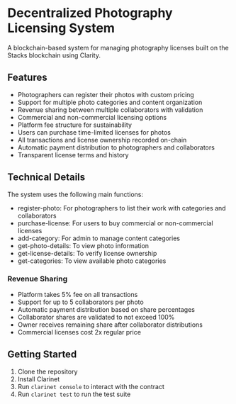 # Decentralized Photography Licensing System

A blockchain-based system for managing photography licenses built on the Stacks blockchain using Clarity.

## Features

- Photographers can register their photos with custom pricing
- Support for multiple photo categories and content organization
- Revenue sharing between multiple collaborators with validation
- Commercial and non-commercial licensing options
- Platform fee structure for sustainability
- Users can purchase time-limited licenses for photos
- All transactions and license ownership recorded on-chain
- Automatic payment distribution to photographers and collaborators
- Transparent license terms and history

## Technical Details

The system uses the following main functions:
- register-photo: For photographers to list their work with categories and collaborators
- purchase-license: For users to buy commercial or non-commercial licenses
- add-category: For admin to manage content categories
- get-photo-details: To view photo information
- get-license-details: To verify license ownership
- get-categories: To view available photo categories

### Revenue Sharing
- Platform takes 5% fee on all transactions
- Support for up to 5 collaborators per photo
- Automatic payment distribution based on share percentages
- Collaborator shares are validated to not exceed 100%
- Owner receives remaining share after collaborator distributions
- Commercial licenses cost 2x regular price

## Getting Started

1. Clone the repository
2. Install Clarinet
3. Run `clarinet console` to interact with the contract
4. Run `clarinet test` to run the test suite
